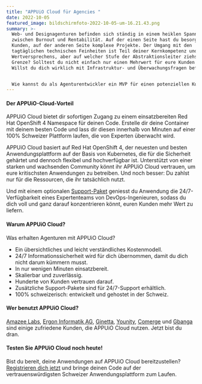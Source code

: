 ```yaml
---
title: "APPUiO Cloud für Agencies "
date: 2022-10-05
featured_image: bildschirmfoto-2022-10-05-um-16.21.43.png
summary: >-
  Web- und Designagenturen befinden sich ständig in einem heiklen Spannungsfeld
  zwischen Burnout und Rentabilität. Auf der einen Seite hast du besorgte
  Kunden, auf der anderen Seite komplexe Projekte. Der Umgang mit den
  tagtäglichen technischen Feinheiten ist Teil deiner Kernkompetenz und deines
  Wertversprechens, aber auf welcher Stufe der Abstraktionsleiter ziehst du die
  Grenze? Solltest du nicht einfach nur einen Mehrwert für eure Kunden schaffen?
  Willst du dich wirklich mit Infrastruktur- und Überwachungsfragen befassen?


  Wie kannst du als Agenturentwickler ein MVP für einen potenziellen Kunden entwickeln, ohne euer Bankkonto zu sprengen? Wie kannst du eine neue Umgebung einrichten, um A/B-Tests für neue Produkte durchzuführen? Wie kannst du die Cloud-Kosten im Auge behalten und gleichzeitig agil sein und deine Teams die Möglichkeit geben, neue Anwendungen nach Bedarf zu entwickeln?
---
```

#### Der APPUiO-Cloud-Vorteil

APPUiO Cloud bietet dir sofortigen Zugang zu einem einsatzbereiten Red Hat OpenShift 4 Namespace für deinen Code. Erstelle dir deine Container mit deinem besten Code und lass dir diesen innerhalb von Minuten auf einer 100% Schweizer Plattform laufen, die von Experten überwacht wird.  

APPUiO Cloud basiert auf Red Hat OpenShift 4, der neuesten und besten Anwendungsplattform auf der Basis von Kubernetes, die für die Sicherheit gehärtet und dennoch flexibel und hochverfügbar ist. Unterstützt von einer starken und wachsenden Community könnt ihr APPUiO Cloud vertrauen, um eure kritischsten Anwendungen zu betreiben. Und noch besser: Du zahlst nur für die Ressourcen, die ihr tatsächlich nutzt. 

Und mit einem optionalen [Support-Paket](https://products.docs.vshn.ch/products/appuio/cloud/support_packages.html) geniesst du Anwendung die 24/7-Verfügbarkeit eines Expertenteams von DevOps-Ingenieuren, sodass du dich voll und ganz darauf konzentrieren könnt, euren Kunden mehr Wert zu liefern.

#### Warum APPUiO Cloud?

Was erhalten Agenturen mit APPUiO Cloud?

* Ein übersichtliches und leicht verständliches Kostenmodell.
* 24/7 Informationssicherheit wird für dich übernommen, damit du dich nicht darum kümmern musst.
* In nur wenigen Minuten einsatzbereit.
* Skalierbar und zuverlässig.
* Hunderte von Kunden vertrauen darauf.
* Zusätzliche Support-Pakete sind für 24/7-Support erhältlich.
* 100% schweizerisch: entwickelt und gehostet in der Schweiz.

#### Wer benutzt APPUiO Cloud?

[Amazee Labs](https://www.vshn.ch/en/partners/amazee/), [Ergon Informatik AG](https://www.ergon.ch/en/), [Ginetta](https://www.vshn.ch/en/partners/ginetta/), [Younity](https://www.vshn.ch/en/partners/younity-wirz/), [Comerge](https://www.vshn.ch/en/partners/comerge/) und [Gbanga](https://www.vshn.ch/en/partners/gbanga/) sind einige zufriedene Kunden, die APPUiO Cloud nutzen. Jetzt bist du dran.

#### Testen Sie APPUiO Cloud noch heute!

Bist du bereit, deine Anwendungen auf APPUiO Cloud bereitzustellen? [Registrieren dich jetzt](https://appuio.cloud/register) und bringe deinen Code auf der vertrauenswürdigsten Schweizer Anwendungsplattform zum Laufen.